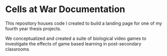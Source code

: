 # Cells at War Documentation

This repository houses code I created to build a landing page for one of my fourth year thesis projects.

We conceptualized and created a suite of biological video games to investigate the effects of game based learning in post-secondary classrooms
